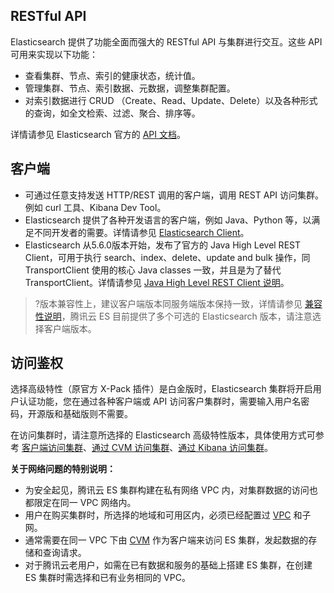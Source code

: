 ## RESTful API  
Elasticsearch 提供了功能全面而强大的 RESTful API 与集群进行交互。这些 API 可用来实现以下功能：  
- 查看集群、节点、索引的健康状态，统计值。
- 管理集群、节点、索引数据、元数据，调整集群配置。
- 对索引数据进行 CRUD （Create、Read、Update、Delete）以及各种形式的查询，如全文检索、过滤、聚合、排序等。

详情请参见 Elasticsearch 官方的 [API 文档](https://www.elastic.co/guide/en/elasticsearch/reference/5.6/index.html)。

## 客户端
- 可通过任意支持发送 HTTP/REST 调用的客户端，调用 REST API 访问集群。例如 curl 工具、Kibana Dev Tool。  
- Elasticsearch 提供了各种开发语言的客户端，例如 Java、Python 等，以满足不同开发者的需要。详情请参见 [Elasticsearch Client](https://www.elastic.co/guide/en/elasticsearch/client/index.html)。 
- Elasticsearch 从5.6.0版本开始，发布了官方的 Java High Level REST Client，可用于执行 search、index、delete、update and bulk 操作，同 TransportClient 使用的核心 Java classes 一致，并且是为了替代 TransportClient。详情请参见 [Java High Level REST Client 说明](https://www.elastic.co/guide/en/elasticsearch/client/index.html)。

>?版本兼容性上，建议客户端版本同服务端版本保持一致，详情请参见 [兼容性说明](https://www.elastic.co/guide/en/elasticsearch/client/java-rest/6.0/java-rest-high-compatibility.html)，腾讯云 ES 目前提供了多个可选的 Elasticsearch 版本，请注意选择客户端版本。 

## 访问鉴权
选择高级特性（原官方 X-Pack 插件）是白金版时，Elasticsearch 集群将开启用户认证功能，您在通过各种客户端或 API 访问客户集群时，需要输入用户名密码，开源版和基础版则不需要。

在访问集群时，请注意所选择的 Elasticsearch 高级特性版本，具体使用方式可参考 [客户端访问集群](https://cloud.tencent.com/document/product/845/19538)、[通过 CVM 访问集群](https://cloud.tencent.com/document/product/845/19540)、[通过 Kibana 访问集群](https://cloud.tencent.com/document/product/845/19541)。 

**关于网络问题的特别说明：**
- 为安全起见，腾讯云 ES 集群构建在私有网络 VPC 内，对集群数据的访问也都限定在同一 VPC 网络内。  
- 用户在购买集群时，所选择的地域和可用区内，必须已经配置过 [VPC](https://intl.cloud.tencent.com/document/product/215) 和子网。  
- 通常需要在同一 VPC 下由 [CVM](https://intl.cloud.tencent.com/document/product/213) 作为客户端来访问 ES 集群，发起数据的存储和查询请求。  
- 对于腾讯云老用户，如需在已有数据和服务的基础上搭建 ES 集群，在创建 ES 集群时需选择和已有业务相同的 VPC。
